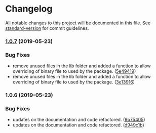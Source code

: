 # Changelog

All notable changes to this project will be documented in this file. See [standard-version](https://github.com/conventional-changelog/standard-version) for commit guidelines.

### [1.0.7](https://github.com/lorddashme/nodejs-image-squeezer/compare/v1.0.6...v1.0.7) (2019-05-23)


### Bug Fixes

* remove unused files in the lib folder and added a function to allow overriding of binary file to used by the package. ([5e49419](https://github.com/lorddashme/nodejs-image-squeezer/commit/5e49419))
* remove unused files in the lib folder and added a function to allow overriding of binary file to used by the package. ([3e13916](https://github.com/lorddashme/nodejs-image-squeezer/commit/3e13916))



### 1.0.6 (2019-05-23)


### Bug Fixes

* updates on the documentation and code refactored. ([9b75405](https://github.com/lorddashme/nodejs-image-squeezer/commit/9b75405))
* updates on the documentation and code refactored. ([d949c1b](https://github.com/lorddashme/nodejs-image-squeezer/commit/d949c1b))

